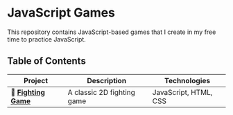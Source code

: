 # JavaScript Games

This repository contains JavaScript-based games that I create in my free time to practice JavaScript.<br>

## Table of Contents

| **Project**         | **Description**            | **Technologies**  |
|---------------------|----------------------------|-------------------|
|🥊 [**Fighting Game**](https://github.com/ismailjacoby/Javascript-Games/tree/fighting-game) | A classic 2D fighting game | JavaScript, HTML, CSS |
